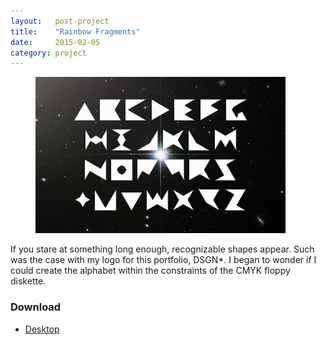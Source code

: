 ```yaml
---
layout:   post-project
title:    "Rainbow Fragments"
date:     2015-02-05
category: project
---
```


<div class="l-wrap">
  <figure class="project__macbook">
    <img src="/images/freebies/rainbow-fragments/desktop-01.jpg"/>
  </figure>
</div>

If you stare at something long enough, recognizable shapes appear. Such was the case with my logo for this portfolio, DSGN*. I began to wonder if I could create the alphabet within the constraints of the CMYK floppy diskette.

### Download

* [Desktop](http://inc.ideasnevercease.netdna-cdn.com/dsgn/downloads/desktop/dsgn-rainbow-fragments.zip)